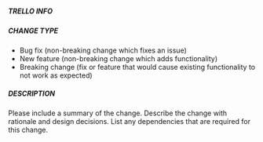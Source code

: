 
##### TRELLO INFO

<!--- Please add a trello card number using the example: -->
<!-- N31 - https://link-to-trello.com -->

##### CHANGE TYPE

<!--- Please remove options that are not relevant for you change. -->

- Bug fix (non-breaking change which fixes an issue)
- New feature (non-breaking change which adds functionality)
- Breaking change (fix or feature that would cause existing functionality to not work as expected)

##### DESCRIPTION

Please include a summary of the change.
Describe the change with rationale and design decisions.
List any dependencies that are required for this change.
